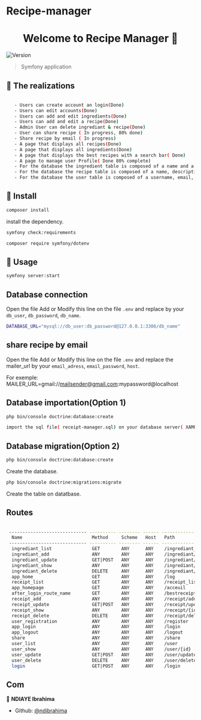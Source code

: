 # Recipe-manager
<h1 align="center">Welcome to Recipe Manager 👋</h1>
<p>
  <img alt="Version" src="https://img.shields.io/badge/version-0.1.0-blue.svg?cacheSeconds=2592000" />
</p>

> Symfony application

## 🔨 The realizations

```sh
  
   - Users can create account an login(Done)
   - Users can edit accounts(Done)
   - Users can add and edit ingredients(Done)
   - Users can add and edit a recipe(Done)
   - Admin User can delete ingrediant & recipe(Done)
   - User can share recipe ( In progress, 80% done)
   - Share recipe by email ( In progress)
   - A page that displays all recipes(Done)
   - A page that displays all ingredients(Done)
   - A page that displays the best recipes with a search bar( Done)
   - A page to manage user Profile( Done 80% complete)
   - For the database the ingredient table is composed of a name and a price(Done)
   - For the database the recipe table is composed of a name, description, preparation, instruction, level and a picture(Done)
   - For the database the user table is composed of a username, email, password and role (Done)

```

## 💾 Install

```sh
composer install
```
install the dependency.

```sh
symfony check:requirements
```

```sh
composer require symfony/dotenv
```

## 🔨 Usage

```sh
symfony server:start 
```

## Database connection

Open the file Add or Modify this line on the file ```.env``` and replace by your ```db_user```, ```db_password```, ```db_name```.

```sh
DATABASE_URL="mysql://db_user:db_password@127.0.0.1:3306/db_name"
```

## share recipe by email

Open the file Add or Modify this line on the file ```.env``` and replace the mailer_url by your ```email_adress```, ```email_password```, ```host```.

For exemple: MAILER_URL=gmail://mailsender@gmail.com:mypassword@localhost


## Database importation(Option 1)

```sh
php bin/console doctrine:database:create
```
```sh
import the sql file( receipt-manager.sql) on your database server( XAMP or WAMP) 
```

## Database migration(Option 2)

```sh
php bin/console doctrine:database:create
```
Create the database.

```sh
php bin/console doctrine:migrations:migrate
```
Create the table on datatbase.


## Routes
```sh
 
 ----------------------------- ---------- -------- ------ ------------------------------------------------ 
  Name                          Method     Scheme   Host   Path                                            
 ----------------------------- ---------- -------- ------ ------------------------------------------------ 
  ingrediant_list               GET        ANY      ANY    /ingrediant_list
  ingrediant_add                ANY        ANY      ANY    /ingrediant/add
  ingrediant_update             GET|POST   ANY      ANY    /ingrediant/update/{id}
  ingrediant_show               ANY        ANY      ANY    /ingrediant/{id}
  ingrediant_delete             DELETE     ANY      ANY    /ingrediant/delete/{id}
  app_home                      GET        ANY      ANY    /log
  receipt_list                  GET        ANY      ANY    /receipt_list
  app_homepage                  GET        ANY      ANY    /acceuil
  after_login_route_name        GET        ANY      ANY    /bestreceipt
  receipt_add                   ANY        ANY      ANY    /receipt/add
  receipt_update                GET|POST   ANY      ANY    /receipt/update/{id}
  receipt_show                  ANY        ANY      ANY    /receipt/{id}
  receipt_delete                DELETE     ANY      ANY    /receipt/delete/{id}
  user_registration             ANY        ANY      ANY    /register
  app_login                     ANY        ANY      ANY    /login
  app_logout                    ANY        ANY      ANY    /logout
  share                         ANY        ANY      ANY    /share
  user_list                     ANY        ANY      ANY    /user
  user_show                     ANY        ANY      ANY    /user/{id}
  user_update                   GET|POST   ANY      ANY    /user/update/{id}
  user_delete                   DELETE     ANY      ANY    /user/delete/{id}
  login                         GET|POST   ANY      ANY    /login

```
## Com

👤 **NDIAYE Ibrahima**

* Github: [@ndibrahima](https://github.com/ndibrahima)
